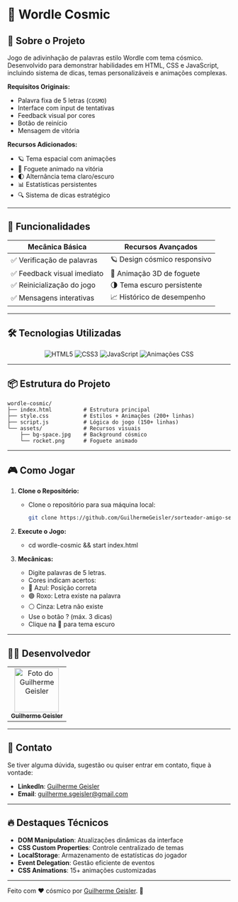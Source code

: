 # 🌌 Wordle Cosmic  

## 📖 Sobre o Projeto  
Jogo de adivinhação de palavras estilo Wordle com tema cósmico. Desenvolvido para demonstrar habilidades em HTML, CSS e JavaScript, incluindo sistema de dicas, temas personalizáveis e animações complexas.  

**Requisitos Originais:**  
- Palavra fixa de 5 letras (`COSMO`)  
- Interface com input de tentativas  
- Feedback visual por cores  
- Botão de reinício  
- Mensagem de vitória  

**Recursos Adicionados:**  
- 🪐 Tema espacial com animações  
- 🚀 Foguete animado na vitória  
- 🌓 Alternância tema claro/escuro  
- 📊 Estatísticas persistentes  
- 🔍 Sistema de dicas estratégico  

---

## 🚀 Funcionalidades  

| **Mecânica Básica**              | **Recursos Avançados**            |  
|----------------------------------|------------------------------------|  
| ✅ Verificação de palavras       | 🪐 Design cósmico responsivo       |  
| ✅ Feedback visual imediato      | 🎇 Animação 3D de foguete         |  
| ✅ Reinicialização do jogo       | 🌗 Tema escuro persistente         |  
| ✅ Mensagens interativas         | 📈 Histórico de desempenho         |  

---

## 🛠️ Tecnologias Utilizadas  
<div align="center">  
  <img src="https://img.shields.io/badge/HTML5-E34F26?style=for-the-badge&logo=html5&logoColor=white" alt="HTML5">  
  <img src="https://img.shields.io/badge/CSS3-1572B6?style=for-the-badge&logo=css3&logoColor=white" alt="CSS3">  
  <img src="https://img.shields.io/badge/JavaScript-F7DF1E?style=for-the-badge&logo=javascript&logoColor=black" alt="JavaScript">  
  <img src="https://img.shields.io/badge/-CSS_Animations-FF6F61?style=for-the-badge" alt="Animações CSS">  
</div>  

---

## 📦 Estrutura do Projeto  
```  
wordle-cosmic/  
├── index.html          # Estrutura principal  
├── style.css           # Estilos + Animações (200+ linhas)  
├── script.js           # Lógica do jogo (150+ linhas)  
└── assets/             # Recursos visuais  
    ├── bg-space.jpg    # Background cósmico  
    └── rocket.png      # Foguete animado
```
---

## 🎮 Como Jogar

1. **Clone o Repositório:**  
   - Clone o repositório para sua máquina local:  
     ```bash
     git clone https://github.com/GuilhermeGeisler/sorteador-amigo-secreto.git
     ```

2. **Execute o Jogo:**  
   - cd wordle-cosmic && start index.html   

4. **Mecânicas:**  
   - Digite palavras de 5 letras. 
   - Cores indicam acertos:  
   - 🔵 Azul: Posição correta
   - 🟣 Roxo: Letra existe na palavra
   - ⚪ Cinza: Letra não existe
   - Use o botão ? (máx. 3 dicas)
   - Clique na 🌙 para tema escuro

---

## 🧑‍💻 Desenvolvedor

<table>
  <tr>
    <td align="center">
      <a href="https://www.linkedin.com/in/guilhermegeisler/">
        <img src="https://avatars.githubusercontent.com/u/53203780?s=400&u=9a85ac6d2d3c55a872ab0bafd1d38d8bd0da5cc4&v=4" width="100px;" alt="Foto do Guilherme Geisler"/><br>
        <sub>
          <b>Guilherme Geisler</b>
        </sub>
      </a>
    </td>
  </tr>
</table>

---

## 📧 Contato

Se tiver alguma dúvida, sugestão ou quiser entrar em contato, fique à vontade:  

- **LinkedIn**: [Guilherme Geisler](https://www.linkedin.com/in/guilhermegeisler/)  
- **Email**: [guilherme.sgeisler@gmail.com](mailto:guilherme.sgeisler@gmail.com)  

---

## 🔥 Destaques Técnicos  
- **DOM Manipulation**: Atualizações dinâmicas da interface  
- **CSS Custom Properties**: Controle centralizado de temas  
- **LocalStorage**: Armazenamento de estatísticas do jogador  
- **Event Delegation**: Gestão eficiente de eventos  
- **CSS Animations**: 15+ animações customizadas  

---

Feito com ❤️ cósmico por [Guilherme Geisler](https://www.linkedin.com/in/guilhermegeisler/). 🚀
